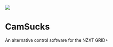 ![](https://travis-ci.org/RoelGo/CamSucks.svg?branch=master)


# CamSucks
An alternative control software for the NZXT GRID+ 
